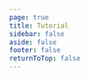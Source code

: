 ```yaml
---
page: true
title: Tutorial
sidebar: false
aside: false
footer: false
returnToTop: false
---
```


<script>
import { defineAsyncComponent } from 'vue'
// import ReplLoading from '/@theme/components/ReplLoading.vue'

export default {
  components: {
    // TutorialRepl: defineAsyncComponent({
    //   loader: () => import('./TutorialRepl.vue'),
    //   loadingComponent: ReplLoading
    // })
  }
}
</script>

<ClientOnly>
  <TutorialRepl />
</ClientOnly>
